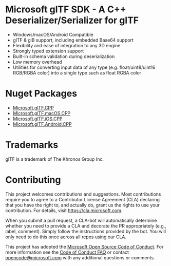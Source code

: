 # Microsoft glTF SDK - A C++ Deserializer/Serializer for glTF

* Windows/macOS/Android Compatible
* glTF & glB support, including embedded Base64 support
* Flexibility and ease of integration to any 3D engine
* Strongly typed extension support
* Built-in schema validation during deserialization
* Low memory overhead
* Utilities for converting input data of any type (e.g. float/uint8/uint16 RGB/RGBA color) into a single type such as float RGBA color

# Nuget Packages

* [Microsoft.glTF.CPP](https://www.nuget.org/packages/Microsoft.glTF.CPP/)
* [Microsoft.glTF.macOS.CPP](https://www.nuget.org/packages/Microsoft.glTF.macOS.CPP/)
* [Microsoft.glTF.iOS.CPP](https://www.nuget.org/packages/Microsoft.glTF.iOS.CPP/)
* [Microsoft.glTF.Android.CPP](https://www.nuget.org/packages/Microsoft.glTF.Android.CPP/)

# Trademarks

glTF is a trademark of The Khronos Group Inc.

# Contributing

This project welcomes contributions and suggestions.  Most contributions require you to agree to a
Contributor License Agreement (CLA) declaring that you have the right to, and actually do, grant us
the rights to use your contribution. For details, visit https://cla.microsoft.com.

When you submit a pull request, a CLA-bot will automatically determine whether you need to provide
a CLA and decorate the PR appropriately (e.g., label, comment). Simply follow the instructions
provided by the bot. You will only need to do this once across all repos using our CLA.

This project has adopted the [Microsoft Open Source Code of Conduct](https://opensource.microsoft.com/codeofconduct/).
For more information see the [Code of Conduct FAQ](https://opensource.microsoft.com/codeofconduct/faq/) or
contact [opencode@microsoft.com](mailto:opencode@microsoft.com) with any additional questions or comments.

